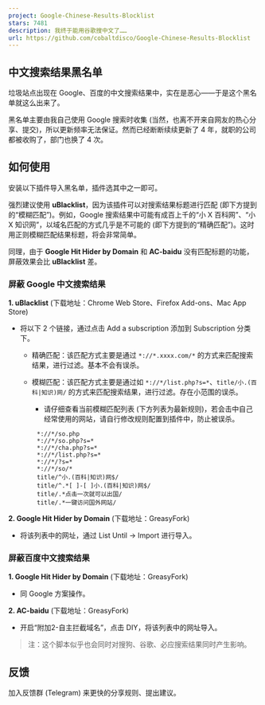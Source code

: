 ```yaml
---
project: Google-Chinese-Results-Blocklist
stars: 7481
description: 我终于能用谷歌搜中文了……
url: https://github.com/cobaltdisco/Google-Chinese-Results-Blocklist
---
```


中文搜索结果黑名单
---------

垃圾站点出现在 Google、百度的中文搜索结果中，实在是恶心——于是这个黑名单就这么出来了。

黑名单主要由我自己使用 Google 搜索时收集 (当然，也离不开来自网友的热心分享、提交)，所以更新频率无法保证。然而已经断断续续更新了 4 年，就职的公司都被收购了，部门也换了 4 次。

如何使用
----

安装以下插件导入黑名单，插件选其中之一即可。

强烈建议使用 **uBlacklist**，因为该插件可以对搜索结果标题进行匹配 (即下方提到的“模糊匹配”)。例如，Google 搜索结果中可能有成百上千的“小 X 百科网”、“小 X 知识网”，以域名匹配的方式几乎是不可能的 (即下方提到的“精确匹配”)。这时用正则模糊匹配结果标题，将会非常简单。

同理，由于 **Google Hit Hider by Domain** 和 **AC-baidu** 没有匹配标题的功能，屏蔽效果会比 **uBlacklist** 差。

### 屏蔽 Google 中文搜索结果

**1\. uBlacklist** (下载地址：Chrome Web Store、Firefox Add-ons、Mac App Store)

-   将以下 2 个链接，通过点击 Add a subscription 添加到 Subscription 分类下。
    
    -   精确匹配：该匹配方式主要是通过 `*://*.xxxx.com/*` 的方式来匹配搜索结果，进行过滤。基本不会有误杀。
        
    -   模糊匹配：该匹配方式主要是通过如 `*://*/list.php?s=*`、`title/小.(百科|知识)网/` 的方式来匹配搜索结果，进行过滤。存在小范围的误杀。
        
        -   请仔细查看当前模糊匹配列表 (下方列表为最新规则)，若会击中自己经常使用的网站，请自行修改规则配置到插件中，防止被误杀。

```
        *://*/so.php
        *://*/so.php?s=*
        *://*/cha.php?s=*
        *://*/list.php?s=*
        *://*/?s=*
        *://*/so/*
        title/^小.(百科|知识)网$/
        title/^.*[ ]-[ ]小.(百科|知识)网$/
        title/.*点击一次就可以出国/
        title/.*一键访问国外网站/
```

**2\. Google Hit Hider by Domain** (下载地址：GreasyFork)

-   将该列表中的网址，通过 List Until -> Import 进行导入。

### 屏蔽百度中文搜索结果

**1\. Google Hit Hider by Domain** (下载地址：GreasyFork)

-   同 Google 方案操作。

**2\. AC-baidu** (下载地址：GreasyFork)

-   开启“附加2-自主拦截域名”，点击 DIY，将该列表中的网址导入。

> 注：这个脚本似乎也会同时对搜狗、谷歌、必应搜索结果同时产生影响。

反馈
--

加入反馈群 (Telegram) 来更快的分享规则、提出建议。
